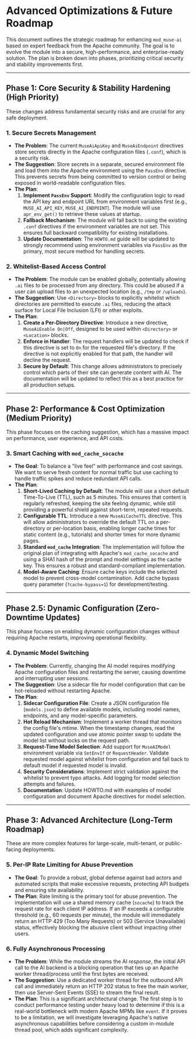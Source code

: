 # Advanced Optimizations & Future Roadmap

This document outlines the strategic roadmap for enhancing `mod_muse-ai` based on expert feedback from the Apache community. The goal is to evolve the module into a secure, high-performance, and enterprise-ready solution. The plan is broken down into phases, prioritizing critical security and stability improvements first.

---

## Phase 1: Core Security & Stability Hardening (High Priority)

These changes address fundamental security risks and are crucial for any safe deployment.

### 1. Secure Secrets Management

*   **The Problem**: The current `MuseAiApiKey` and `MuseAiEndpoint` directives store secrets directly in the Apache configuration files (`.conf`), which is a security risk.
*   **The Suggestion**: Store secrets in a separate, secured environment file and load them into the Apache environment using the `PassEnv` directive. This prevents secrets from being committed to version control or being exposed in world-readable configuration files.
*   **The Plan**:
    1.  **Implement `PassEnv` Support**: Modify the configuration logic to read the API key and endpoint URL from environment variables first (e.g., `MUSE_AI_API_KEY`, `MUSE_AI_ENDPOINT`). The module will use `apr_env_get()` to retrieve these values at startup.
    2.  **Fallback Mechanism**: The module will fall back to using the existing `.conf` directives if the environment variables are not set. This ensures full backward compatibility for existing installations.
    3.  **Update Documentation**: The `HOWTO.md` guide will be updated to strongly recommend using environment variables via `PassEnv` as the primary, most secure method for handling secrets.

### 2. Whitelist-Based Access Control

*   **The Problem**: The module can be enabled globally, potentially allowing `.ai` files to be processed from any directory. This could be abused if a user can upload files to an unexpected location (e.g., `/tmp` or `/uploads`).
*   **The Suggestion**: Use `<Directory>` blocks to explicitly whitelist which directories are permitted to execute `.ai` files, reducing the attack surface for Local File Inclusion (LFI) or other exploits.
*   **The Plan**:
    1.  **Create a Per-Directory Directive**: Introduce a new directive, `MuseAiEnable On|Off`, designed to be used within `<Directory>` or `<Location>` blocks.
    2.  **Enforce in Handler**: The request handlers will be updated to check if this directive is set to `On` for the requested file's directory. If the directive is not explicitly enabled for that path, the handler will decline the request.
    3.  **Secure by Default**: This change allows administrators to precisely control which parts of their site can generate content with AI. The documentation will be updated to reflect this as a best practice for all production setups.

---

## Phase 2: Performance & Cost Optimization (Medium Priority)

This phase focuses on the caching suggestion, which has a massive impact on performance, user experience, and API costs.

### 3. Smart Caching with `mod_cache_socache`

*   **The Goal**: To balance a "live feel" with performance and cost savings. We want to serve fresh content for normal traffic but use caching to handle traffic spikes and reduce redundant API calls.
*   **The Plan**:
    1.  **Short-Lived Caching by Default**: The module will use a short default Time-To-Live (TTL), such as 5 minutes. This ensures that content is regularly refreshed, keeping the site feeling dynamic, while still providing a powerful shield against short-term, repeated requests.
    2.  **Configurable TTL**: Introduce a new `MuseAiCacheTTL` directive. This will allow administrators to override the default TTL on a per-directory or per-location basis, enabling longer cache times for static content (e.g., tutorials) and shorter times for more dynamic pages.
    3.  **Standard `mod_cache` Integration**: The implementation will follow the original plan of integrating with Apache's `mod_cache_socache` and using a SHA1 hash of the prompt and model settings as the cache key. This ensures a robust and standard-compliant implementation.
    4.  **Model-Aware Caching**: Ensure cache keys include the selected model to prevent cross-model contamination. Add cache bypass query parameter (`?cache-bypass=1`) for development/testing.

---

## Phase 2.5: Dynamic Configuration (Zero-Downtime Updates)

This phase focuses on enabling dynamic configuration changes without requiring Apache restarts, improving operational flexibility.

### 4. Dynamic Model Switching

*   **The Problem**: Currently, changing the AI model requires modifying Apache configuration files and restarting the server, causing downtime and interrupting user sessions.
*   **The Suggestion**: Use a sidecar file for model configuration that can be hot-reloaded without restarting Apache.
*   **The Plan**:
    1.  **Sidecar Configuration File**: Create a JSON configuration file (`models.json`) to define available models, including model names, endpoints, and any model-specific parameters.
    2.  **Hot Reload Mechanism**: Implement a worker thread that monitors the config file's mtime. When the timestamp changes, read the updated configuration and use atomic pointer swap to update the model list without locks on the request path.
    3.  **Request-Time Model Selection**: Add support for `MuseAIModel` environment variable via `SetEnvIf` or `RequestHeader`. Validate requested model against whitelist from configuration and fall back to default model if requested model is invalid.
    4.  **Security Considerations**: Implement strict validation against the whitelist to prevent typo attacks. Add logging for model selection attempts and failures.
    5.  **Documentation**: Update HOWTO.md with examples of model configuration and document Apache directives for model selection.

---

## Phase 3: Advanced Architecture (Long-Term Roadmap)

These are more complex features for large-scale, multi-tenant, or public-facing deployments.

### 5. Per-IP Rate Limiting for Abuse Prevention

*   **The Goal**: To provide a robust, global defense against bad actors and automated scripts that make excessive requests, protecting API budgets and ensuring site availability.
*   **The Plan**: Rate limiting is the primary tool for abuse prevention. The implementation will use a shared memory cache (`socache`) to track the request rate for each client IP address. If an IP exceeds a configurable threshold (e.g., 60 requests per minute), the module will immediately return an HTTP 429 (Too Many Requests) or 503 (Service Unavailable) status, effectively blocking the abusive client without impacting other users.

### 6. Fully Asynchronous Processing

*   **The Problem**: While the module streams the AI *response*, the initial API call to the AI backend is a blocking operation that ties up an Apache worker thread/process until the first bytes are received.
*   **The Suggestion**: Use a dedicated worker thread for the outbound API call and immediately return an HTTP 202 status to free the main worker, then use Server-Sent Events (SSE) to stream the final result.
*   **The Plan**: This is a significant architectural change. The first step is to conduct performance testing under heavy load to determine if this is a real-world bottleneck with modern Apache MPMs like `event`. If it proves to be a limitation, we will investigate leveraging Apache's native asynchronous capabilities before considering a custom in-module thread pool, which adds significant complexity.
